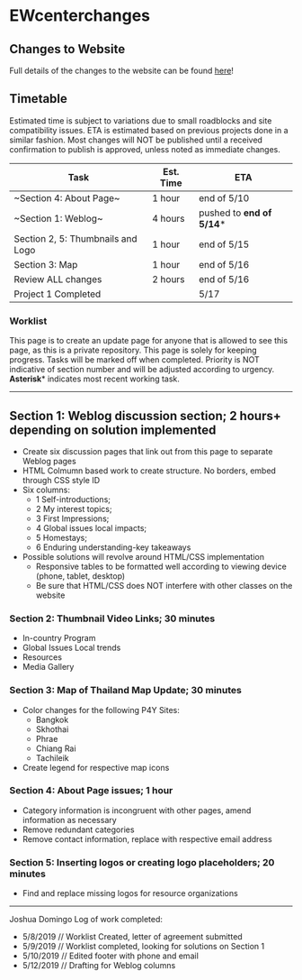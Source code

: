 # EWcenterchanges

## Changes to Website

Full details of the changes to the website can be found [here](https://github.com/sudoyashi/ewcenterchanges/blob/master/changelog.md)!

## Timetable

Estimated time is subject to variations due to small roadblocks and site compatibility issues. ETA is estimated based on previous projects done in a similar fashion. Most changes will NOT be published until a received confirmation to publish is approved, unless noted as immediate changes.

| Task                              | Est. Time | ETA         |
| --------------------------------- | --------- | ----------- |
| ~Section 4: About Page~           | 1 hour    | end of 5/10 |
| ~Section 1: Weblog~               | 4 hours   |pushed to **end of 5/14**\*|
| Section 2, 5: Thumbnails and Logo | 1 hour    | end of 5/15 |
| Section 3: Map                    | 1 hour    | end of 5/16 |
| Review ALL changes                | 2 hours   | end of 5/16 |
| Project 1 Completed               |           | 5/17        |

### Worklist

This page is to create an update page for anyone that is allowed to see this page, as this is a private repository. This page is solely for keeping progress. Tasks will be marked off when completed. Priority is NOT indicative of section number and will be adjusted according to urgency. **Asterisk*** indicates most recent working task.

<hr />

## Section 1: Weblog discussion section; 2 hours+ depending on solution implemented

- Create six discussion pages that link out from this page to separate Weblog pages
- HTML Colmumn based work to create structure. No borders, embed through CSS style ID
- Six columns:
  - 1 Self-introductions;
  - 2 My interest topics;
  - 3 First Impressions;
  - 4 Global issues local impacts;
  - 5 Homestays;
  - 6 Enduring understanding-key takeaways
- Possible solutions will revolve around HTML/CSS implementation
  - Responsive tables to be formatted well according to viewing device  (phone, tablet, desktop)
  - Be sure that HTML/CSS does NOT interfere with other classes on the website

### Section 2: Thumbnail Video Links; 30 minutes

- In-country Program
- Global Issues Local trends
- Resources
- Media Gallery

### Section 3: Map of Thailand Map Update; 30 minutes

- Color changes for the following P4Y Sites:
  - Bangkok
  - Skhothai
  - Phrae
  - Chiang Rai
  - Tachileik
- Create legend for respective map icons

### Section 4: About Page issues; 1 hour

- Category information is incongruent with other pages, amend information as necessary
- Remove redundant categories
- Remove contact information, replace with respective email address

### Section 5: Inserting logos or creating logo placeholders; 20 minutes

- Find and replace missing logos for resource organizations

<hr />

Joshua Domingo
Log of work completed:

- 5/8/2019 // Worklist Created, letter of agreement submitted
- 5/9/2019 // Worklist completed, looking for solutions on Section 1
- 5/10/2019 // Edited footer with phone and email
- 5/12/2019 // Drafting for Weblog columns
